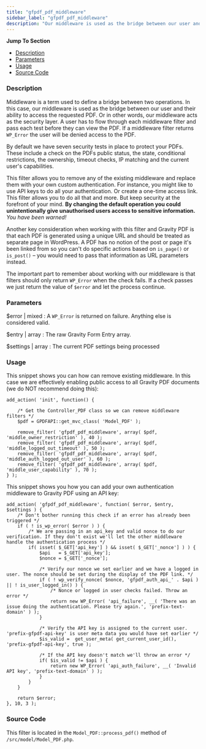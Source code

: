 ```yaml
---
title: "gfpdf_pdf_middleware"
sidebar_label: "gfpdf_pdf_middleware"
description: "Our middleware is used as the bridge between our user and their ability to access the requested PDF. It's our security layer."
---
```


**Jump To Section**

* [Description](#description)
* [Parameters](#parameters)
* [Usage](#usage)
* [Source Code](#source-code)

### Description

Middleware is a term used to define a bridge between two operations. In this case, our middleware is used as the bridge between our user and their ability to access the requested PDF. Or in other words, our middleware acts as the security layer. A user has to flow through each middleware filter and pass each test before they can view the PDF. If a middleware filter returns `WP_Error` the user will be denied access to the PDF.

By default we have seven security tests in place to protect your PDFs. These include a check on the PDFs public status, the state, conditional restrictions, the ownership, timeout checks, IP matching and the current user's capabilities.

This filter allows you to remove any of the existing middleware and replace them with your own custom authentication. For instance, you might like to use API keys to do all your authentication. Or create a one-time access link. This filter allows you to do all that and more. But keep security at the forefront of your mind. **By changing the default operation you could unintentionally give unauthorised users access to sensitive information.** *You have been warned!*

Another key consideration when working with this filter and Gravity PDF is that each PDF is generated using a unique URL and should be treated as separate page in WordPress. A PDF has no notion of the post or page it's been linked from so you can't do specific actions based on `is_page()` or `is_post()` – you would need to pass that information as URL parameters instead.

The important part to remember about working with our middleware is that filters should only return `WP_Error` when the check fails. If a check passes we just return the value of `$error` and let the process continue.

### Parameters

$error | mixed
:    A `WP_Error` is returned on failure. Anything else is considered valid.

$entry | array
:    The raw Gravity Form Entry array.

$settings | array
:    The current PDF settings being processed

### Usage

This snippet shows you can how can remove existing middleware. In this case we are effectively enabling public access to all Gravity PDF documents (we do NOT recommend doing this):

```
add_action( 'init', function() {

	/* Get the Controller_PDF class so we can remove middleware filters */
	$pdf = GPDFAPI::get_mvc_class( 'Model_PDF' );

	remove_filter( 'gfpdf_pdf_middleware', array( $pdf, 'middle_owner_restriction' ), 40 );
	remove_filter( 'gfpdf_pdf_middleware', array( $pdf, 'middle_logged_out_timeout' ), 50 );
	remove_filter( 'gfpdf_pdf_middleware', array( $pdf, 'middle_auth_logged_out_user' ), 60 );
	remove_filter( 'gfpdf_pdf_middleware', array( $pdf, 'middle_user_capability' ), 70 );
} );
```

This snippet shows you how you can add your own authentication middleware to Gravity PDF using an API key:

```
add_action( 'gfpdf_pdf_middleware', function( $error, $entry, $settings ) {
	/* Don't bother running this check if an error has already been triggered */
	if ( ! is_wp_error( $error ) ) {
		/* We are passing in an api_key and valid nonce to do our verification. If they don't exist we'll let the other middleware handle the authentication process */
		if( isset( $_GET['api_key'] ) && isset( $_GET['_nonce'] ) ) {
			$api   = $_GET['api_key'];
			$nonce = $_GET['_nonce'];

			/* Verify our nonce we set earlier and we have a logged in user. The nonce should be set during the display of the PDF link. */
			if ( ! wp_verify_nonce( $nonce, 'gfpdf_auth_api_' . $api ) || ! is_user_logged_in() ) {
				/* Nonce or logged in user checks failed. Throw an error */
				return new WP_Error( 'api_failure', __( 'There was an issue doing the authentication. Please try again.', 'prefix-text-domain' ) );
			}

			/* Verify the API key is assigned to the current user. 'prefix-gfpdf-api-key' is user meta data you would have set earlier */
			$is_valid =  get_user_meta( get_current_user_id(), 'prefix-gfpdf-api-key', true );

			/* If the API key doesn't match we'll throw an error */
			if( $is_valid != $api ) {
				return new WP_Error( 'api_auth_failure', __( 'Invalid API key', 'prefix-text-domain' ) );
			}
		}
	}

	return $error;
}, 10, 3 );

```

### Source Code

This filter is located in the `Model_PDF::process_pdf()` method of `/src/model/Model_PDF.php`.